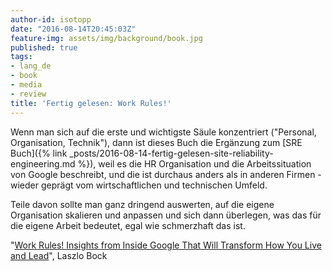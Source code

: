 ```yaml
---
author-id: isotopp
date: "2016-08-14T20:45:03Z"
feature-img: assets/img/background/book.jpg
published: true
tags:
- lang_de
- book
- media
- review
title: 'Fertig gelesen: Work Rules!'
---
```

Wenn man sich auf die erste und wichtigste Säule konzentriert ("Personal, Organisation, Technik"), dann ist dieses Buch die Ergänzung zum [SRE Buch]({% link _posts/2016-08-14-fertig-gelesen-site-reliability-engineering.md %}), weil es die HR Organisation und die Arbeitssituation von Google beschreibt, und die ist durchaus anders als in anderen Firmen - wieder geprägt vom wirtschaftlichen und technischen Umfeld.

Teile davon sollte man ganz dringend auswerten, auf die eigene Organisation skalieren und anpassen und sich dann überlegen, was das für die eigene Arbeit bedeutet, egal wie schmerzhaft das ist.

"[Work Rules! Insights from Inside Google That Will Transform How You Live and Lead](https://www.amazon.de/dp/B00NLHJKBE)", Laszlo Bock

